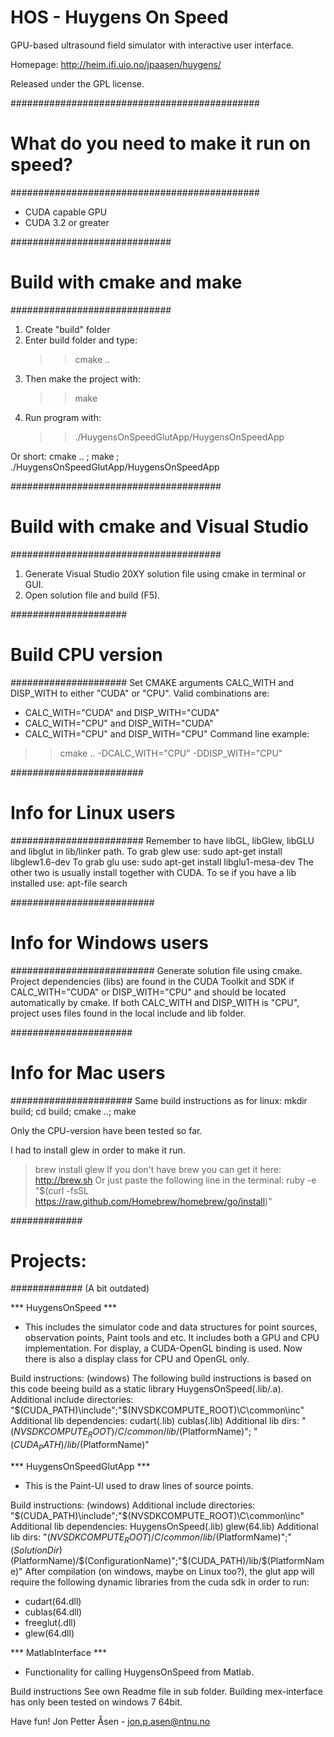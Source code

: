 HOS - Huygens On Speed
======================

GPU-based ultrasound field simulator with interactive user interface.

Homepage: http://heim.ifi.uio.no/jpaasen/huygens/

Released under the GPL license.

#############################################
# What do you need to make it run on speed? #
#############################################
- CUDA capable GPU
- CUDA 3.2 or greater

#############################
# Build with cmake and make #
#############################

1. Create "build" folder
2. Enter build folder and type:
   >> cmake ..
3. Then make the project with:
   >> make
4. Run program with:
   >> ./HuygensOnSpeedGlutApp/HuygensOnSpeedApp

Or short: cmake .. ; make ; ./HuygensOnSpeedGlutApp/HuygensOnSpeedApp


######################################
# Build with cmake and Visual Studio #
######################################

1. Generate Visual Studio 20XY solution file using cmake in terminal or GUI.
2. Open solution file and build (F5).

#####################
# Build CPU version #
#####################
Set CMAKE arguments CALC_WITH and DISP_WITH to either "CUDA" or "CPU".
Valid combinations are:
 - CALC_WITH="CUDA" and DISP_WITH="CUDA" 
 - CALC_WITH="CPU" and DISP_WITH="CUDA"
 - CALC_WITH="CPU" and DISP_WITH="CPU"
Command line example:  
>> cmake .. -DCALC_WITH="CPU" -DDISP_WITH="CPU"

########################
# Info for Linux users #
########################
Remember to have libGL, libGlew, libGLU and libglut in lib/linker path.
To grab glew use: sudo apt-get install libglew1.6-dev
To grab glu use: sudo apt-get install libglu1-mesa-dev
The other two is usually install together with CUDA.
To se if you have a lib installed use: apt-file search <libGLU> 


##########################
# Info for Windows users #
##########################
Generate solution file using cmake.
Project dependencies (libs) are found in the CUDA Toolkit and SDK if CALC_WITH="CUDA" or DISP_WITH="CPU" and should be located automatically by cmake. If both CALC_WITH and DISP_WITH is "CPU", project uses files found in the local include and lib folder.

######################
# Info for Mac users #
######################
Same build instructions as for linux: mkdir build; cd build; cmake ..; make

Only the CPU-version have been tested so far.

I had to install glew in order to make it run.
> brew install glew
If you don't have brew you can get it here: http://brew.sh
Or just paste the following line in the terminal: ruby -e "$(curl -fsSL https://raw.github.com/Homebrew/homebrew/go/install)"

#############
# Projects: #
#############
(A bit outdated)

*** HuygensOnSpeed ***
- This includes the simulator code and data structures for point sources, observation points, Paint tools and etc. 
  It includes both a GPU and CPU implementation. For display, a CUDA-OpenGL binding is used. Now there is also a display class for CPU and OpenGL only.

 Build instructions: (windows)
  The following build instructions is based on this code beeing build as a static library HuygensOnSpeed(.lib/.a).
  Additional include directories: "$(CUDA_PATH)\include";"$(NVSDKCOMPUTE_ROOT)\C\common\inc"
  Additional lib dependencies: cudart(.lib) cublas(.lib)
  Additional lib dirs: "$(NVSDKCOMPUTE_ROOT)/C/common/lib/$(PlatformName)"; "$(CUDA_PATH)/lib/$(PlatformName)"

*** HuygensOnSpeedGlutApp ***
- This is the Paint-UI used to draw lines of source points.

 Build instructions: (windows)
  Additional include directories: "$(CUDA_PATH)\include";"$(NVSDKCOMPUTE_ROOT)\C\common\inc"
  Additional lib dependencies: HuygensOnSpeed(.lib) glew(64.lib)
  Additional lib dirs: "$(NVSDKCOMPUTE_ROOT)/C/common/lib/$(PlatformName)";"$(SolutionDir)$(PlatformName)/$(ConfigurationName)";"$(CUDA_PATH)/lib/$(PlatformName)"
  After compilation (on windows, maybe on Linux too?), the glut app will require the following dynamic libraries from the cuda sdk in order to run: 
   - cudart(64.dll)
   - cublas(64.dll) 
   - freeglut(.dll)
   - glew(64.dll)

*** MatlabInterface ***
- Functionality for calling HuygensOnSpeed from Matlab.

 Build instructions
  See own Readme file in sub folder.
  Building mex-interface has only been tested on windows 7 64bit.


Have fun!
Jon Petter Åsen - jon.p.asen@ntnu.no

